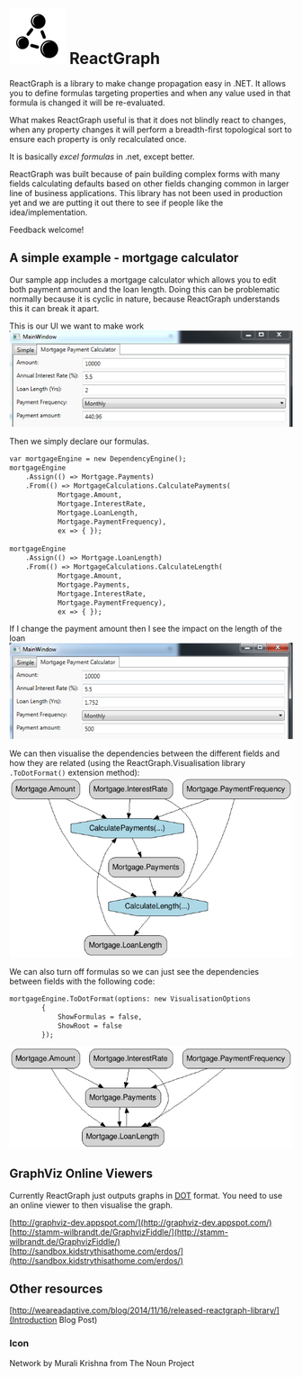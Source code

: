 ![Logo](resources/package_icon_small.png) ReactGraph
==========

ReactGraph is a library to make change propagation easy in .NET. It allows you to define formulas targeting properties and when any value used in that formula is changed it will be re-evaluated.

What makes ReactGraph useful is that it does not blindly react to changes, when any property changes it will perform a breadth-first topological sort to ensure each property is only recalculated once.

It is basically *excel formulas* in .net, except better.

ReactGraph was built because of pain building complex forms with many fields calculating defaults based on other fields changing common in larger line of business applications. This library has not been used in production yet and we are putting it out there to see if people like the idea/implementation. 

Feedback welcome!

## A simple example - mortgage calculator
Our sample app includes a mortgage calculator which allows you to edit both payment amount and the loan length. Doing this can be problematic normally because it is cyclic in nature, because ReactGraph understands this it can break it apart.

This is our UI we want to make work  
![README](resources/README.png)

Then we simply declare our formulas. 

	var mortgageEngine = new DependencyEngine();
	mortgageEngine
	    .Assign(() => Mortgage.Payments)
	    .From(() => MortgageCalculations.CalculatePayments(
	            Mortgage.Amount,
	            Mortgage.InterestRate,
	            Mortgage.LoanLength,
	            Mortgage.PaymentFrequency),
	            ex => { });
	
	mortgageEngine
	    .Assign(() => Mortgage.LoanLength)
	    .From(() => MortgageCalculations.CalculateLength(
	            Mortgage.Amount,
	            Mortgage.Payments,
	            Mortgage.InterestRate,
	            Mortgage.PaymentFrequency),
	            ex => { });

If I change the payment amount then I see the impact on the length of the loan  
![README1](resources/README1.png)

We can then visualise the dependencies between the different fields and how they are related (using the ReactGraph.Visualisation library `.ToDotFormat()` extension method):  
![README3](resources/README3.png)

We can also turn off formulas so we can just see the dependencies between fields with the following code:  

    mortgageEngine.ToDotFormat(options: new VisualisationOptions
            {
                ShowFormulas = false,
                ShowRoot = false
            });
            
![README4](resources/README4.png)

## GraphViz Online Viewers
Currently ReactGraph just outputs graphs in [DOT](http://en.wikipedia.org/wiki/DOT_(graph_description_language)) format. You need to use an online viewer to then visualise the graph. 

[http://graphviz-dev.appspot.com/](http://graphviz-dev.appspot.com/)  
[http://stamm-wilbrandt.de/GraphvizFiddle/](http://stamm-wilbrandt.de/GraphvizFiddle/)  
[http://sandbox.kidstrythisathome.com/erdos/](http://sandbox.kidstrythisathome.com/erdos/)

## Other resources
[http://weareadaptive.com/blog/2014/11/16/released-reactgraph-library/](Introduction Blog Post)

### Icon
Network by Murali Krishna from The Noun Project
